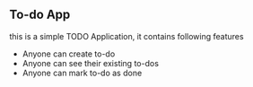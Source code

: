 ## To-do  App
this is a simple TODO Application, it contains following features

- Anyone can create to-do
- Anyone can see their existing to-dos
- Anyone can mark to-do as done


